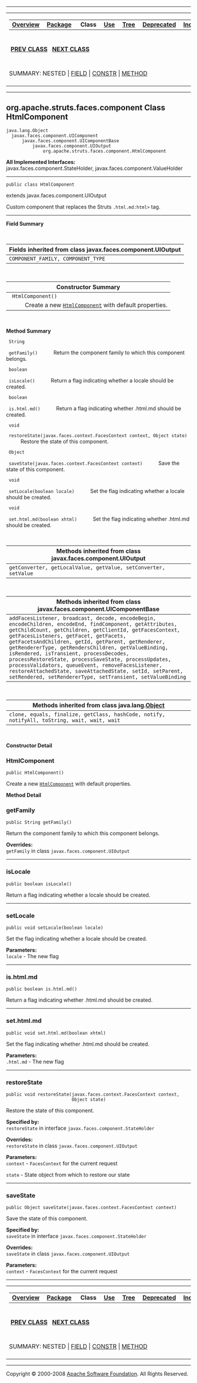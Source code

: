 ------------------------------------------------------------------------

<span id="navbar_top"></span> [](#skip-navbar_top "Skip navigation links")

<table>
<colgroup>
<col width="50%" />
<col width="50%" />
</colgroup>
<tbody>
<tr class="odd">
<td align="left"><span id="navbar_top_firstrow"></span>
<table>
<tbody>
<tr class="odd">
<td align="left"><a href="../../../../../overview-summary.html.md"><strong>Overview</strong></a> </td>
<td align="left"><a href="package-summary.html.md"><strong>Package</strong></a> </td>
<td align="left"> <strong>Class</strong> </td>
<td align="left"><a href="class-use/HtmlComponent.html.md"><strong>Use</strong></a> </td>
<td align="left"><a href="package-tree.html.md"><strong>Tree</strong></a> </td>
<td align="left"><a href="../../../../../deprecated-list.html.md"><strong>Deprecated</strong></a> </td>
<td align="left"><a href="../../../../../index-all.html.md"><strong>Index</strong></a> </td>
<td align="left"><a href="../../../../../help-doc.html.md"><strong>Help</strong></a> </td>
</tr>
</tbody>
</table></td>
<td align="left"></td>
</tr>
<tr class="even">
<td align="left"> <a href="../../../../../org/apache/struts/faces/component/FormComponent.html.md" title="class in org.apache.struts.faces.component"><strong>PREV CLASS</strong></a>   <a href="../../../../../org/apache/struts/faces/component/MessageComponent.html" title="class in org.apache.struts.faces.component"><strong>NEXT CLASS</strong></a></td>
<td align="left"><a href="../../../../../index.html.md?org/apache/struts/faces/component/HtmlComponent.html"><strong>FRAMES</strong></a>    <a href="HtmlComponent.html"><strong>NO FRAMES</strong></a>    
<a href="../../../../../allclasses-noframe.html.md"><strong>All Classes</strong></a></td>
</tr>
<tr class="odd">
<td align="left">SUMMARY: NESTED | <a href="#fields_inherited_from_class_javax.faces.component.UIOutput">FIELD</a> | <a href="#constructor_summary">CONSTR</a> | <a href="#method_summary">METHOD</a></td>
<td align="left">DETAIL: FIELD | <a href="#constructor_detail">CONSTR</a> | <a href="#method_detail">METHOD</a></td>
</tr>
</tbody>
</table>

<span id="skip-navbar_top"></span>

------------------------------------------------------------------------

org.apache.struts.faces.component
 Class HtmlComponent
---------------------------------

    java.lang.Object
      javax.faces.component.UIComponent
          javax.faces.component.UIComponentBase
              javax.faces.component.UIOutput
                  org.apache.struts.faces.component.HtmlComponent

**All Implemented Interfaces:**  
javax.faces.component.StateHolder, javax.faces.component.ValueHolder

------------------------------------------------------------------------

    public class HtmlComponent

extends javax.faces.component.UIOutput

Custom component that replaces the Struts `.html.md:html>` tag.

------------------------------------------------------------------------

<span id="field_summary"></span>

**Field Summary**

 <span id="fields_inherited_from_class_javax.faces.component.UIOutput"></span>

| **Fields inherited from class javax.faces.component.UIOutput** |
|----------------------------------------------------------------|
| `COMPONENT_FAMILY, COMPONENT_TYPE`                             |

  <span id="constructor_summary"></span>

| **Constructor Summary**                                                                                                                                                              |
|--------------------------------------------------------------------------------------------------------------------------------------------------------------------------------------|
| ` HtmlComponent()`                                                                                                                                                                   
            Create a new [`HtmlComponent`](../../../../../org/apache/struts/faces/component/HtmlComponent.html.md "class in org.apache.struts.faces.component") with default properties.  |

  <span id="method_summary"></span>

**Method Summary**

` String`

` getFamily()`
           Return the component family to which this component belongs.

` boolean`

` isLocale()`
           Return a flag indicating whether a locale should be created.

` boolean`

` is.html.md()`
           Return a flag indicating whether .html.md should be created.

` void`

` restoreState(javax.faces.context.FacesContext context, Object state)`
           Restore the state of this component.

` Object`

` saveState(javax.faces.context.FacesContext context)`
           Save the state of this component.

` void`

` setLocale(boolean locale)`
           Set the flag indicating whether a locale should be created.

` void`

` set.html.md(boolean xhtml)`
           Set the flag indicating whether .html.md should be created.

 <span id="methods_inherited_from_class_javax.faces.component.UIOutput"></span>

| **Methods inherited from class javax.faces.component.UIOutput** |
|-----------------------------------------------------------------|
| `getConverter, getLocalValue, getValue, setConverter, setValue` |

 <span id="methods_inherited_from_class_javax.faces.component.UIComponentBase"></span>

| **Methods inherited from class javax.faces.component.UIComponentBase**                                                                                                                                                                                                                                                                                                                                                                                                                                                                                                                               |
|------------------------------------------------------------------------------------------------------------------------------------------------------------------------------------------------------------------------------------------------------------------------------------------------------------------------------------------------------------------------------------------------------------------------------------------------------------------------------------------------------------------------------------------------------------------------------------------------------|
| `addFacesListener, broadcast, decode, encodeBegin, encodeChildren, encodeEnd, findComponent, getAttributes, getChildCount, getChildren, getClientId, getFacesContext, getFacesListeners, getFacet, getFacets, getFacetsAndChildren, getId, getParent, getRenderer, getRendererType, getRendersChildren, getValueBinding, isRendered, isTransient, processDecodes, processRestoreState, processSaveState, processUpdates, processValidators, queueEvent, removeFacesListener, restoreAttachedState, saveAttachedState, setId, setParent, setRendered, setRendererType, setTransient, setValueBinding` |

 <span id="methods_inherited_from_class_java.lang.Object"></span>

| **Methods inherited from class java.lang.[Object](http://java.sun.com/j2se/1.4.2/docs/api/java/lang/Object.html.md?is-external=true "class or interface in java.lang")** |
|-----------------------------------------------------------------------------------------------------------------------------------------------------------------------|
| `clone, equals, finalize, getClass, hashCode, notify, notifyAll, toString, wait, wait, wait`                                                                          |

 

<span id="constructor_detail"></span>

**Constructor Detail**

### HtmlComponent

    public HtmlComponent()

Create a new [`HtmlComponent`](../../../../../org/apache/struts/faces/component/HtmlComponent.html.md "class in org.apache.struts.faces.component") with default properties.

<span id="method_detail"></span>

**Method Detail**

### getFamily

    public String getFamily()

Return the component family to which this component belongs.

**Overrides:**  
`getFamily` in class `javax.faces.component.UIOutput`

------------------------------------------------------------------------

### isLocale

    public boolean isLocale()

Return a flag indicating whether a locale should be created.

------------------------------------------------------------------------

### setLocale

    public void setLocale(boolean locale)

Set the flag indicating whether a locale should be created.

**Parameters:**  
`locale` - The new flag

------------------------------------------------------------------------

### is.html.md

    public boolean is.html.md()

Return a flag indicating whether .html.md should be created.

------------------------------------------------------------------------

### set.html.md

    public void set.html.md(boolean xhtml)

Set the flag indicating whether .html.md should be created.

**Parameters:**  
`.html.md` - The new flag

------------------------------------------------------------------------

### restoreState

    public void restoreState(javax.faces.context.FacesContext context,
                             Object state)

Restore the state of this component.

**Specified by:**  
`restoreState` in interface `javax.faces.component.StateHolder`

**Overrides:**  
`restoreState` in class `javax.faces.component.UIOutput`

<!-- -->

**Parameters:**  
`context` - `FacesContext` for the current request

`state` - State object from which to restore our state

------------------------------------------------------------------------

### saveState

    public Object saveState(javax.faces.context.FacesContext context)

Save the state of this component.

**Specified by:**  
`saveState` in interface `javax.faces.component.StateHolder`

**Overrides:**  
`saveState` in class `javax.faces.component.UIOutput`

<!-- -->

**Parameters:**  
`context` - `FacesContext` for the current request

------------------------------------------------------------------------

<span id="navbar_bottom"></span> [](#skip-navbar_bottom "Skip navigation links")

<table>
<colgroup>
<col width="50%" />
<col width="50%" />
</colgroup>
<tbody>
<tr class="odd">
<td align="left"><span id="navbar_bottom_firstrow"></span>
<table>
<tbody>
<tr class="odd">
<td align="left"><a href="../../../../../overview-summary.html.md"><strong>Overview</strong></a> </td>
<td align="left"><a href="package-summary.html.md"><strong>Package</strong></a> </td>
<td align="left"> <strong>Class</strong> </td>
<td align="left"><a href="class-use/HtmlComponent.html.md"><strong>Use</strong></a> </td>
<td align="left"><a href="package-tree.html.md"><strong>Tree</strong></a> </td>
<td align="left"><a href="../../../../../deprecated-list.html.md"><strong>Deprecated</strong></a> </td>
<td align="left"><a href="../../../../../index-all.html.md"><strong>Index</strong></a> </td>
<td align="left"><a href="../../../../../help-doc.html.md"><strong>Help</strong></a> </td>
</tr>
</tbody>
</table></td>
<td align="left"></td>
</tr>
<tr class="even">
<td align="left"> <a href="../../../../../org/apache/struts/faces/component/FormComponent.html.md" title="class in org.apache.struts.faces.component"><strong>PREV CLASS</strong></a>   <a href="../../../../../org/apache/struts/faces/component/MessageComponent.html" title="class in org.apache.struts.faces.component"><strong>NEXT CLASS</strong></a></td>
<td align="left"><a href="../../../../../index.html.md?org/apache/struts/faces/component/HtmlComponent.html"><strong>FRAMES</strong></a>    <a href="HtmlComponent.html"><strong>NO FRAMES</strong></a>    
<a href="../../../../../allclasses-noframe.html.md"><strong>All Classes</strong></a></td>
</tr>
<tr class="odd">
<td align="left">SUMMARY: NESTED | <a href="#fields_inherited_from_class_javax.faces.component.UIOutput">FIELD</a> | <a href="#constructor_summary">CONSTR</a> | <a href="#method_summary">METHOD</a></td>
<td align="left">DETAIL: FIELD | <a href="#constructor_detail">CONSTR</a> | <a href="#method_detail">METHOD</a></td>
</tr>
</tbody>
</table>

<span id="skip-navbar_bottom"></span>

------------------------------------------------------------------------

Copyright © 2000-2008 [Apache Software Foundation](http://www.apache.org/). All Rights Reserved.
